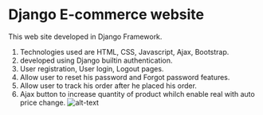 # Django E-commerce website 
This web site developed in Django Framework.
1. Technologies used are HTML, CSS, Javascript, Ajax, Bootstrap.
2. developed using Django builtin authentication.
3. User registration, User login, Logout pages.
4. Allow user to reset his password and Forgot password features.
5. Allow user to track his order after he placed his order.
6. Ajax button to increase quantity of product whilch enable real with auto price change.
![alt-text](https://github.com/geekyshow1/shoppinglyx/blob/main/Screenshots/Home.jpeg)
